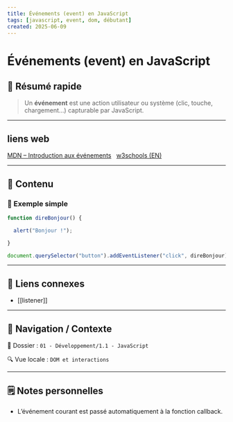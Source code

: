 ```yaml
---
title: Événements (event) en JavaScript
tags: [javascript, event, dom, débutant]
created: 2025-06-09
---
```


# Événements (event) en JavaScript

## 🧠 Résumé rapide

> Un **événement** est une action utilisateur ou système (clic, touche, chargement...) capturable par JavaScript.

---

## liens web

[MDN – Introduction aux événements](https://developer.mozilla.org/fr/docs/Learn/JavaScript/Building_blocks/Events)  
[w3schools (EN)](https://www.w3schools.com/js/js_events.asp)

---

## 📌 Contenu

### 📍 Exemple simple

```js
function direBonjour() {

  alert("Bonjour !");

}  

document.querySelector("button").addEventListener("click", direBonjour);
```

---

## 🔗 Liens connexes

- [[listener]]

---

## 🧭 Navigation / Contexte

📂 Dossier : `01 - Développement/1.1 - JavaScript`  

🔍 Vue locale : `DOM et interactions`

---

## 🗒️ Notes personnelles

- L’événement courant est passé automatiquement à la fonction callback.